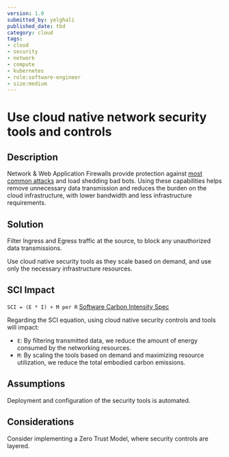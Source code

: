 ```yaml
---
version: 1.0
submitted_by: yelghali
published_date: tbd
category: cloud
tags: 
- cloud
- security
- network
- compute
- kubernetes
- role:software-engineer
- size:medium
---
```


# Use cloud native network security tools and controls

## Description
Network & Web Application Firewalls provide protection against [most common attacks](https://owasp.org/Top10/) and load shedding bad bots. Using these capabilities helps remove unnecessary data transmission and reduces the burden on the cloud infrastructure, with lower bandwidth and less infrastructure requirements.

## Solution
Filter Ingress and Egress traffic at the source, to block any unauthorized data transmissions.

Use cloud native security tools as they scale based on demand, and use only the necessary infrastructure resources.


## SCI Impact
`SCI = (E * I) + M per R`
[Software Carbon Intensity Spec](https://grnsft.org/sci)

Regarding the SCI equation, using cloud native security controls and tools will impact:

- `E`: By filtering transmitted data, we reduce the amount of energy consumed by the networking resources.
- `M`: By scaling the tools based on demand and maximizing resource utilization, we reduce the total embodied carbon emissions.

## Assumptions
Deployment and configuration of the security tools is automated.

## Considerations
Consider implementing a Zero Trust Model, where security controls are layered.
